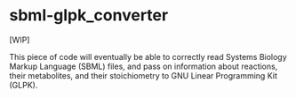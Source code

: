 # sbml-glpk_converter

[WIP]

This piece of code will eventually be able to correctly read Systems Biology Markup Language (SBML) files, and pass on information about reactions, their metabolites, and their stoichiometry to GNU Linear Programming Kit (GLPK).
